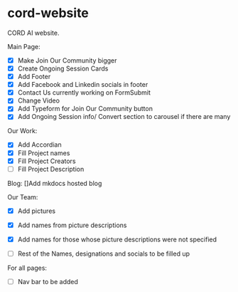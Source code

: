 # cord-website
CORD AI website. 

Main Page:
   - [X] Make Join Our Community bigger
   - [x] Create Ongoing Session Cards
   - [x] Add Footer
   - [x] Add Facebook and Linkedin socials in footer
   - [x] Contact Us currently working on FormSubmit
   - [x] Change Video   
   - [x] Add Typeform for Join Our Community button
   - [x] Add Ongoing Session info/ Convert section to carousel if there are many
  
Our Work:
  - [x] Add Accordian
  - [x] Fill Project names
  - [x] Fill Project Creators
  - [ ]  Fill Project Description

Blog:
  []Add mkdocs hosted blog
  
Our Team:
  - [X] Add pictures
  - [X] Add names from picture descriptions 
  - [X] Add names for those whose picture descriptions were not specified
  - [ ] Rest of the Names, designations and socials to be filled up


For all pages:
  - [ ] Nav bar to be added

